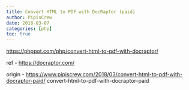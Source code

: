 ```yaml
---
title: Convert HTML to PDF with DocRaptor (paid)
author: PipisCrew
date: 2018-03-07
categories: [php]
toc: true
---
```


https://phppot.com/php/convert-html-to-pdf-with-docraptor/

ref - https://docraptor.com/

origin - https://www.pipiscrew.com/2018/03/convert-html-to-pdf-with-docraptor-paid/ convert-html-to-pdf-with-docraptor-paid